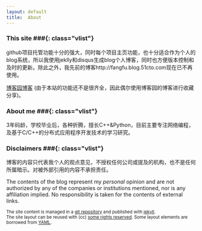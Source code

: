 ```yaml
---
layout: default
title:  About
---
```


### This site ###{: class="vlist"}

github项目托管功能十分的强大，同时每个项目主页功能，也十分适合作为个人的blog系统，所以我使用jeklly和disqus生成blog个人博客，同时也方便版本控制和及时的更新。除此之外，我先前的博客http://fangfu.blog.51cto.com现在已不再使用。

<a href="http://www.cnblogs.com/fangfu">博客园博客</a> (由于本站的功能还不是很齐全，因此偶尔使用博客园的博客进行收藏分享)。

### About me ###{: class="vlist"}

3年码龄，学校毕业后，各种折腾，擅长C++&Python，目前主要专注网络编程，及基于C/C++的分布式应用程序开发技术的学习研究。

### Disclaimers ###{: class="vlist"}

博客的内容只代表我个人的观点意见，不授权任何公司或提及的机构，也不是任何所属暗示。对被外部引用的内容不承担责任。

The contents of the blog represent my *personal* opinion and are not
authorized by any of the companies or institutions mentioned, nor is any
affiliation implied. No responsibility is taken for the contents of
external links.

<small class="meta final">
The site content is managed in a
<a href="https://github.com/wisonwang/wisonwang.github.io">git repository</a>
and published with <a href="http://jekyllrb.com">jekyll</a>.
<br/>The site layout can be reused with (cc)
<a href="http://creativecommons.org/licenses/by-sa/3.0/">some rights reserved</a>.
Some layout elements are borrowed from <a href="http://www.yaml.de/en/">YAML</a>.
</small>


